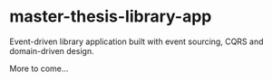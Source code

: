 # master-thesis-library-app
Event-driven library application built with event sourcing, CQRS and domain-driven design.

More to come...

